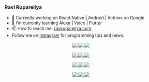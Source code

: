 ### Ravi Rupareliya

- 🔭 Currently working on React Native | Android | Actions on Google
- 🌱 I’m currently learning Alexa | Voice | Flutter
- 📫 How to reach me: [ravirupareliya.com](https://ravirupareliya.com)
- Follow me on [Instagram](https://www.instagram.com/ravi.rupareliya/) for programming tips and news.

<a href="https://www.instagram.com/ravi.rupareliya/" target="_blank">
<!-- insta-feed:START-->
<p align="center">
<img align="center" src=https://scontent-atl3-1.cdninstagram.com/v/t51.2885-15/e35/s150x150/122425343_1572645589603046_1626634953961554534_n.jpg?_nc_ht=scontent-atl3-1.cdninstagram.com&_nc_cat=102&_nc_ohc=v02nvNpU8msAX8xPtED&tp=1&oh=02abd89e872e97f30c93b3a05d023340&oe=602AD4C1 />
<img align="center" src=https://scontent-atl3-1.cdninstagram.com/v/t51.2885-15/e35/s150x150/119738360_171946631175661_8308691936849414239_n.jpg?_nc_ht=scontent-atl3-1.cdninstagram.com&_nc_cat=101&_nc_ohc=rOJK1rQBnycAX8-Q5M3&tp=1&oh=7276ac20f95ba6a5e9c986d7442f702e&oe=6029D0DD />
<img align="center" src=https://scontent-atl3-1.cdninstagram.com/v/t51.2885-15/e35/s150x150/119471335_3325605627530848_5783608158621298966_n.jpg?_nc_ht=scontent-atl3-1.cdninstagram.com&_nc_cat=104&_nc_ohc=AR9r-DPxovcAX_C3xxl&tp=1&oh=b0b54bd71055e8342c5e03f4603abe2b&oe=602A4D81 />
</p>
<p align="center">
<img align="center" src=https://scontent-atl3-1.cdninstagram.com/v/t51.2885-15/e35/s150x150/118735524_155532192843864_2438830621806811548_n.jpg?_nc_ht=scontent-atl3-1.cdninstagram.com&_nc_cat=100&_nc_ohc=5lY9MHpEGFUAX-N5t9S&tp=1&oh=6b1d201150bb4ae4dc398a709a5551ce&oe=602C0E6E />
<img align="center" src=https://scontent-atl3-1.cdninstagram.com/v/t51.2885-15/e35/s150x150/118358282_793232521422249_4194198869826492121_n.jpg?_nc_ht=scontent-atl3-1.cdninstagram.com&_nc_cat=109&_nc_ohc=nAiKz_NBaggAX9TcwVA&tp=1&oh=77e892d7982052b5ac021f2ea869e0fb&oe=602ADF3C />
<img align="center" src=https://scontent-atl3-1.cdninstagram.com/v/t51.2885-15/e35/s150x150/118083536_653646245259286_4437462516989252087_n.jpg?_nc_ht=scontent-atl3-1.cdninstagram.com&_nc_cat=110&_nc_ohc=wQRNBuvWWhEAX87rLNw&tp=1&oh=86d0ca3b0c8a9ba3df0f91a4fcbcb098&oe=602B4EDC />
</p>
<p align="center">
<img align="center" src=https://scontent-atl3-1.cdninstagram.com/v/t51.2885-15/e35/s150x150/118175330_604822603490734_6882222491011634628_n.jpg?_nc_ht=scontent-atl3-1.cdninstagram.com&_nc_cat=110&_nc_ohc=V8qP1AeGynEAX8GxmUf&tp=1&oh=bf5d44ade8205d77a976f8a21d19e835&oe=602983F7 />
<img align="center" src=https://scontent-atl3-1.cdninstagram.com/v/t51.2885-15/e35/s150x150/117801930_118850686597100_8281062695853943386_n.jpg?_nc_ht=scontent-atl3-1.cdninstagram.com&_nc_cat=108&_nc_ohc=jTewcSzbFmQAX9FQxGo&tp=1&oh=d79ef432c3f5559219f64e3e13b6563b&oe=6029F5C0 />
<img align="center" src=https://scontent-atl3-1.cdninstagram.com/v/t51.2885-15/e35/s150x150/117867292_2771207523148452_3241414180657952736_n.jpg?_nc_ht=scontent-atl3-1.cdninstagram.com&_nc_cat=100&_nc_ohc=xeBBfHYFM38AX8hNdeh&tp=1&oh=4de48b85ab6237364900355ccd8c3890&oe=60298E21 />
</p>
<p align="center">
<img align="center" src=https://scontent-atl3-1.cdninstagram.com/v/t51.2885-15/e35/s150x150/117931678_793632161399712_7562658963115355616_n.jpg?_nc_ht=scontent-atl3-1.cdninstagram.com&_nc_cat=100&_nc_ohc=nLgX09bN4TwAX9__NtA&tp=1&oh=53da5dcbe537ef770fcddc6d28589b25&oe=602B8DB7 />
<img align="center" src=https://scontent-atl3-1.cdninstagram.com/v/t51.2885-15/e35/s150x150/117747115_220949032661980_1081920512424702093_n.jpg?_nc_ht=scontent-atl3-1.cdninstagram.com&_nc_cat=104&_nc_ohc=LxYOEpLqKSMAX98Hr2d&tp=1&oh=491df18f315f15623bf594ebeedfb0f9&oe=602CFA16 />
<img align="center" src=https://scontent-atl3-1.cdninstagram.com/v/t51.2885-15/e35/s150x150/117564950_167171931547080_7523565149947571776_n.jpg?_nc_ht=scontent-atl3-1.cdninstagram.com&_nc_cat=100&_nc_ohc=LFngTA0-4wIAX9L86h_&tp=1&oh=9559a37b500ebd0cd14d84dc83ec9f75&oe=602C2A5D />
</p>

<!-- insta-feed:END-->
</a>
